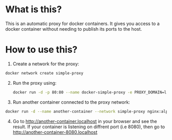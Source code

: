 # What is this?

This is an automatic proxy for docker containers.
It gives you access to a docker container without needing to publish its ports to the host.

# How to use this?

1. Create a network for the proxy:
  ```bash
  docker network create simple-proxy
  ```

2. Run the proxy using:
   ```bash
   docker run -d -p 80:80 --name docker-simple-proxy -e PROXY_DOMAIN=localhost --network simple-proxy ghcr.io/cyberl1/docker-simple-proxy
   ```

3. Run another container connected to the proxy network:
  ```bash
  docker run -d --name another-container --network simple-proxy nginx:alpine
  ```

4. Go to http://another-container.localhost in your browser and see the result. If your container is listening on diffrent port (i.e 8080), then go to http://another-container-8080.localhost
